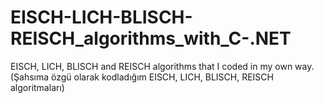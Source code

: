 # EISCH-LICH-BLISCH-REISCH_algorithms_with_C-.NET
EISCH, LICH, BLISCH and REISCH algorithms that I coded in my own way. (Şahsıma özgü olarak kodladığım EISCH, LICH, BLISCH, REISCH algoritmaları)
